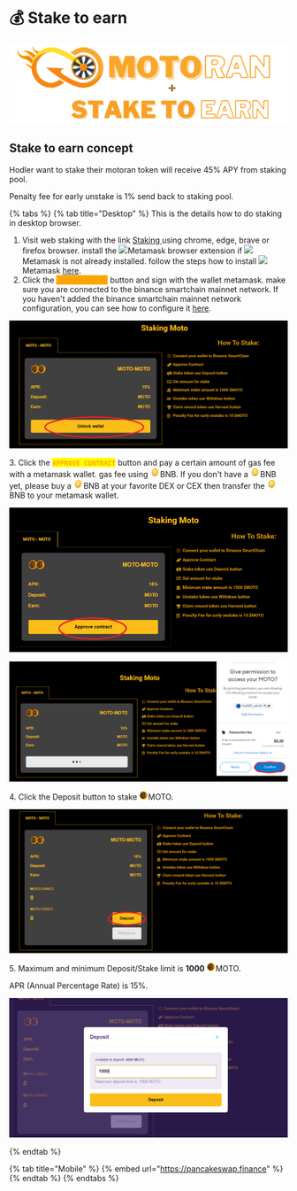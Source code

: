 # 💰 Stake to earn

![](../.gitbook/assets/s2e.png)

## Stake to earn concept

Hodler want to stake their motoran token will receive 45% APY from staking pool.

Penalty fee for early unstake is 1% send back to staking pool.

{% tabs %}
{% tab title="Desktop" %}
This is the details how to do staking in desktop browser.

1. Visit web staking with the link [Staking ](https://staking.motoran.net)using chrome, edge, brave or firefox browser. install the ![](<../.gitbook/assets/MetaMask\_Fox.svg (1).png>)Metamask browser extension if ![](<../.gitbook/assets/MetaMask\_Fox.svg (1).png>)Metamask is not already installed. follow the steps how to install ![](<../.gitbook/assets/MetaMask\_Fox.svg (1).png>)Metamask [here](https://metamask.zendesk.com/hc/en-us/articles/360015489531-Getting-started-with-MetaMask).
2. Click the <mark style="color:orange;background-color:orange;">**`UNLOCK WALLET`**</mark> button and sign with the wallet metamask. make sure you are connected to the binance smartchain  mainnet network. If you haven't added the binance smartchain mainnet network configuration, you can see how to configure it [here](https://coinmarketcap.com/alexandria/article/connect-metamask-to-binance-smart-chain-bsc).

![](../.gitbook/assets/unlockw.png)

3\. Click the <mark style="color:orange;">**`APPROVE CONTRACT`**</mark> button and pay a certain amount of gas fee with a metamask wallet. gas fee using ![](<../.gitbook/assets/binance-bnb-coin-4722962-3917988 (3).png>)BNB. If you don't have a ![](<../.gitbook/assets/binance-bnb-coin-4722962-3917988 (3).png>)BNB yet, please buy a ![](<../.gitbook/assets/binance-bnb-coin-4722962-3917988 (3).png>)BNB at your favorite DEX or CEX then transfer the ![](<../.gitbook/assets/binance-bnb-coin-4722962-3917988 (3).png>)BNB to your metamask wallet.

![](../.gitbook/assets/approveco.png)

![](../.gitbook/assets/metaapprove.png)

4\. Click the Deposit button to stake ![](../.gitbook/assets/logo-moto-3d-right-16px.png)MOTO.

![](../.gitbook/assets/deposbutton.png)

5\. Maximum and minimum Deposit/Stake limit is **1000** ![](../.gitbook/assets/logo-moto-3d-right-16px.png)MOTO.&#x20;

APR (Annual Percentage Rate) is 15%.

![](../.gitbook/assets/deposmodal2.png)


{% endtab %}

{% tab title="Mobile" %}
{% embed url="https://pancakeswap.finance" %}
{% endtab %}
{% endtabs %}

